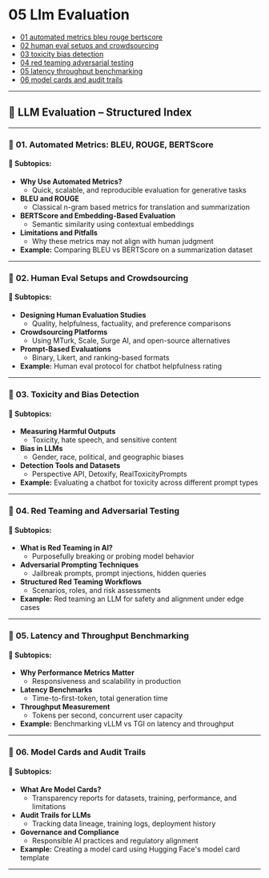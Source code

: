 # 05 Llm Evaluation

- [01 automated metrics bleu rouge bertscore](./01_automated_metrics_bleu_rouge_bertscore.ipynb)
- [02 human eval setups and crowdsourcing](./02_human_eval_setups_and_crowdsourcing.ipynb)
- [03 toxicity bias detection](./03_toxicity_bias_detection.ipynb)
- [04 red teaming adversarial testing](./04_red_teaming_adversarial_testing.ipynb)
- [05 latency throughput benchmarking](./05_latency_throughput_benchmarking.ipynb)
- [06 model cards and audit trails](./06_model_cards_and_audit_trails.ipynb)

---

## 📘 **LLM Evaluation – Structured Index**

---

### 🧩 **01. Automated Metrics: BLEU, ROUGE, BERTScore**

#### 📌 **Subtopics:**
- **Why Use Automated Metrics?**
  - Quick, scalable, and reproducible evaluation for generative tasks
- **BLEU and ROUGE**
  - Classical n-gram based metrics for translation and summarization
- **BERTScore and Embedding-Based Evaluation**
  - Semantic similarity using contextual embeddings
- **Limitations and Pitfalls**
  - Why these metrics may not align with human judgment
- **Example:** Comparing BLEU vs BERTScore on a summarization dataset

---

### 🧩 **02. Human Eval Setups and Crowdsourcing**

#### 📌 **Subtopics:**
- **Designing Human Evaluation Studies**
  - Quality, helpfulness, factuality, and preference comparisons
- **Crowdsourcing Platforms**
  - Using MTurk, Scale, Surge AI, and open-source alternatives
- **Prompt-Based Evaluations**
  - Binary, Likert, and ranking-based formats
- **Example:** Human eval protocol for chatbot helpfulness rating

---

### 🧩 **03. Toxicity and Bias Detection**

#### 📌 **Subtopics:**
- **Measuring Harmful Outputs**
  - Toxicity, hate speech, and sensitive content
- **Bias in LLMs**
  - Gender, race, political, and geographic biases
- **Detection Tools and Datasets**
  - Perspective API, Detoxify, RealToxicityPrompts
- **Example:** Evaluating a chatbot for toxicity across different prompt types

---

### 🧩 **04. Red Teaming and Adversarial Testing**

#### 📌 **Subtopics:**
- **What is Red Teaming in AI?**
  - Purposefully breaking or probing model behavior
- **Adversarial Prompting Techniques**
  - Jailbreak prompts, prompt injections, hidden queries
- **Structured Red Teaming Workflows**
  - Scenarios, roles, and risk assessments
- **Example:** Red teaming an LLM for safety and alignment under edge cases

---

### 🧩 **05. Latency and Throughput Benchmarking**

#### 📌 **Subtopics:**
- **Why Performance Metrics Matter**
  - Responsiveness and scalability in production
- **Latency Benchmarks**
  - Time-to-first-token, total generation time
- **Throughput Measurement**
  - Tokens per second, concurrent user capacity
- **Example:** Benchmarking vLLM vs TGI on latency and throughput

---

### 🧩 **06. Model Cards and Audit Trails**

#### 📌 **Subtopics:**
- **What Are Model Cards?**
  - Transparency reports for datasets, training, performance, and limitations
- **Audit Trails for LLMs**
  - Tracking data lineage, training logs, deployment history
- **Governance and Compliance**
  - Responsible AI practices and regulatory alignment
- **Example:** Creating a model card using Hugging Face's model card template

---
